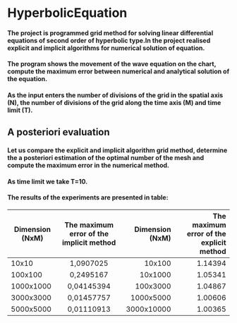 # HyperbolicEquation
#### The project is programmed grid method for solving linear differential equations of second order of hyperbolic type.In the project realised explicit and implicit algorithms for numerical solution of equation.
####
#### The program shows the movement of the wave equation on the chart, compute the maximum error between numerical and analytical solution of the equation.
#### As the input enters the number of divisions of the grid in the spatial axis (N), the number of divisions of the grid along the time axis (M) and time limit (T).
####
## A posteriori evaluation
#### Let us compare the explicit and implicit algorithm grid method, determine the a posteriori estimation of the optimal number of the mesh and compute the maximum error in the numerical method. 
#### As time limit we take T=10.
#### The results of the experiments are presented in table:
|Dimension (NxM)|	The maximum error of the implicit method|	Dimension (NxM)|The maximum error of the explicit method |
|----------------|:---------:|----------------:|-----------------------:|
|10x10|	1,0907025|	10x100|	1.14394|
|100x100|	0,2495167|	10x1000|	1.05341|
|1000x1000|	0,04145394|	100x3000|	1.04867|
|3000x3000|	0,01457757|	1000x5000|	1.00606|
|5000x5000|	0,01110913|	3000x10000|	1.00365|


